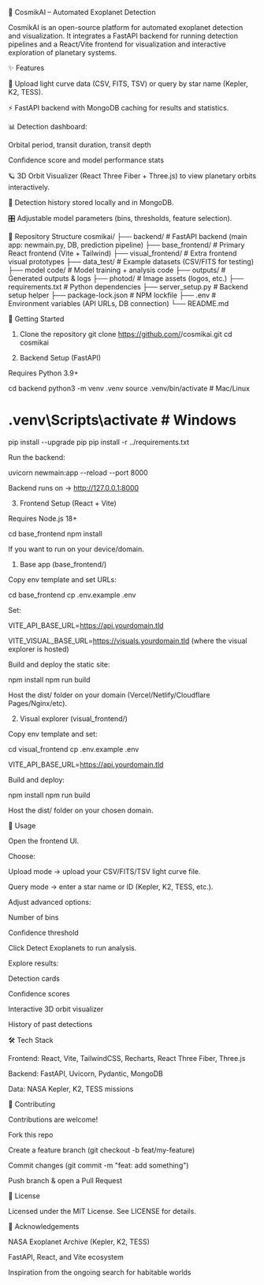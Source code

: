 🌌 CosmikAI – Automated Exoplanet Detection

CosmikAI is an open-source platform for automated exoplanet detection and visualization.
It integrates a FastAPI backend for running detection pipelines and a React/Vite frontend for visualization and interactive exploration of planetary systems.

✨ Features

📂 Upload light curve data (CSV, FITS, TSV) or query by star name (Kepler, K2, TESS).

⚡ FastAPI backend with MongoDB caching for results and statistics.

📊 Detection dashboard:

Orbital period, transit duration, transit depth

Confidence score and model performance stats

🪐 3D Orbit Visualizer (React Three Fiber + Three.js) to view planetary orbits interactively.

📖 Detection history stored locally and in MongoDB.

🎛️ Adjustable model parameters (bins, thresholds, feature selection).

📂 Repository Structure
cosmikai/
├── backend/             # FastAPI backend (main app: newmain.py, DB, prediction pipeline)
├── base_frontend/       # Primary React frontend (Vite + Tailwind)
├── visual_frontend/     # Extra frontend visual prototypes
├── data_test/           # Example datasets (CSV/FITS for testing)
├── model code/          # Model training + analysis code
├── outputs/             # Generated outputs & logs
├── photod/              # Image assets (logos, etc.)
├── requirements.txt     # Python dependencies
├── server_setup.py      # Backend setup helper
├── package-lock.json    # NPM lockfile
├── .env                 # Environment variables (API URLs, DB connection)
└── README.md

🚀 Getting Started
1. Clone the repository
git clone https://github.com/<your-org>/cosmikai.git
cd cosmikai

3. Backend Setup (FastAPI)

Requires Python 3.9+

cd backend
python3 -m venv .venv
source .venv/bin/activate   # Mac/Linux
# .venv\Scripts\activate    # Windows

pip install --upgrade pip
pip install -r ../requirements.txt


Run the backend:

uvicorn newmain:app --reload --port 8000


Backend runs on → http://127.0.0.1:8000

3. Frontend Setup (React + Vite)

Requires Node.js 18+

cd base_frontend
npm install

If you want to run on your device/domain.

1) Base app (base_frontend/)

Copy env template and set URLs:

cd base_frontend
cp .env.example .env


Set:

VITE_API_BASE_URL=https://api.yourdomain.tld

VITE_VISUAL_BASE_URL=https://visuals.yourdomain.tld (where the visual explorer is hosted)

Build and deploy the static site:

npm install
npm run build


Host the dist/ folder on your domain (Vercel/Netlify/Cloudflare Pages/Nginx/etc).

2) Visual explorer (visual_frontend/)

Copy env template and set:

cd visual_frontend
cp .env.example .env


VITE_API_BASE_URL=https://api.yourdomain.tld

Build and deploy:

npm install
npm run build


Host the dist/ folder on your chosen domain.

 

🧪 Usage

Open the frontend UI.

Choose:

Upload mode → upload your CSV/FITS/TSV light curve file.

Query mode → enter a star name or ID (Kepler, K2, TESS, etc.).

Adjust advanced options:

Number of bins

Confidence threshold

Click Detect Exoplanets to run analysis.

Explore results:

Detection cards

Confidence scores

Interactive 3D orbit visualizer

History of past detections

🛠️ Tech Stack

Frontend: React, Vite, TailwindCSS, Recharts, React Three Fiber, Three.js

Backend: FastAPI, Uvicorn, Pydantic, MongoDB

Data: NASA Kepler, K2, TESS missions

🤝 Contributing

Contributions are welcome!

Fork this repo

Create a feature branch (git checkout -b feat/my-feature)

Commit changes (git commit -m "feat: add something")

Push branch & open a Pull Request

📜 License

Licensed under the MIT License.
See LICENSE
 for details.

🌠 Acknowledgements

NASA Exoplanet Archive (Kepler, K2, TESS)

FastAPI, React, and Vite ecosystem

Inspiration from the ongoing search for habitable worlds
